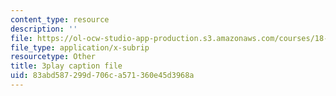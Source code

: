 ```yaml
---
content_type: resource
description: ''
file: https://ol-ocw-studio-app-production.s3.amazonaws.com/courses/18-06sc-linear-algebra-fall-2011/83abd587299d706ca571360e45d3968a_7UJ4CFRGd-U.srt
file_type: application/x-subrip
resourcetype: Other
title: 3play caption file
uid: 83abd587-299d-706c-a571-360e45d3968a
---
```

